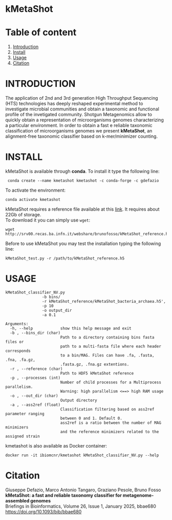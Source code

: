 kMetaShot
=========

# Table of content
1. [Introduction](#introduction)  
2. [Install](#install)  
3. [Usage](#usage) 
4. [Citation](#citation)


# INTRODUCTION
The application of 2nd and 3rd generation High Throughput Sequencing (HTS) technologies has deeply reshaped experimental method to investigate microbial communities and obtain a taxonomic and functional profile of the invetigated community. Shotgun Metagenomics allow to quickly obtain a representation of microorganisms genomes characterizing a particular environment. 
In order to obtain a fast e reliable taxonomic classification of microorganisms genomes we present **kMetaShot**, an alignment-free taxonomic classifier based on k-mer/minimizer counting.

# INSTALL
kMetaShot is available through **conda**. To install it type the following line:  
```
 conda create --name kmetashot kmetashot -c conda-forge -c gdefazio
```
To activate the environment:
```
conda activate kmetashot
```

kMetaShot requires a reference file available at this [link](http://srv00.recas.ba.infn.it/webshare/brunofosso/kMetaShot_reference.h5). It requires about 22Gb of storage.  
To download it you can simply use `wget`:
```
wget http://srv00.recas.ba.infn.it/webshare/brunofosso/kMetaShot_reference.h5
```
Before to use kMetaShot you may test the installation typing the following line:

```
kMetaShot_test.py -r /path/to/kMetaShot_reference.h5
```
# USAGE
```
kMetaShot_classifier_NV.py 
                -b bins/
                -r kMetaShot_reference/kMetaShot_bacteria_archaea.h5',
                -p 10
                -o output_dir
                -a 0.1
                
Arguments:
  -h, --help            show this help message and exit
  -b , --bins_dir (char)
                        Path to a directory containing bins fasta files or 
                        path to a multi-fasta file where each header corresponds
                        to a bin/MAG. Files can have .fa, .fasta, .fna, .fa.gz,
                        .fasta.gz, .fna.gz extentions.
  -r , --reference (char)
                        Path to HDF5 kMetaShot reference
  -p , --processes (int)
                        Number of child processes for a Multiprocess parallelism. 
                        Warning: high parallelism <==> high RAM usage
  -o , --out_dir (char)
                        Output directory
  -a , --ass2ref (float)
                        Classification filtering based on ass2ref parameter ranging
                        between 0 and 1. Default 0. 
                        ass2ref is a ratio between the number of MAG minimizers
                        and the reference minimizers related to the assigned strain
```

kmetashot is also available as Docker container:

```
docker run -it ibiomcnr/kmetashot kMetaShot_classifier_NV.py --help 

```

# Citation
Giuseppe Defazio, Marco Antonio Tangaro, Graziano Pesole, Bruno Fosso</br>
**kMetaShot: a fast and reliable taxonomy classifier for metagenome-assembled genomes**</br>
Briefings in Bioinformatics, Volume 26, Issue 1, January 2025, bbae680</br>
https://doi.org/10.1093/bib/bbae680